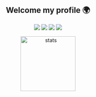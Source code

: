 <h2 align="center">Welcome my profile 🌍</h2>
<p align="center">
  <a href="https://discord.com/users/460121944881233920" target"blank_"><img src="https://img.shields.io/badge/discord%20-7289DA.svg?&style=for-the-badge&logo=discord&logoColor=white"></a>
  <a href="https://open.spotify.com/user/mreukeaqgw20zp7w1xg2mk6bm?si=FUnjatqhT_mXDwXAi-qdPw" target"blank_"><img src="https://img.shields.io/badge/Spotify%20-1ed760.svg?&style=for-the-badge&logo=spotify&logoColor=white"></a>
</a>
  <a href="https://instagram.com/consthasan" target"blank_"><img src="https://img.shields.io/badge/INSTAGRAM%20-DC3175.svg?&style=for-the-badge&logo=instagram&logoColor=white"></a>
  <a href="https://github.com/AlyenJS" target"blank_"><img src="https://img.shields.io/badge/GitHub%20-191717.svg?&style=for-the-badge&logo=github&logoColor=white"></a>
</p>

<p align="center">
  <img src="https://github-readme-stats.vercel.app/api?username=AlyenJS&count_private=true&show_icons=true&theme=dark&hide_border=true" width="%100" height="150px" alt="stats" />


</p>
